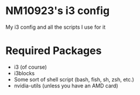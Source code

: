 # NM10923's i3 config
My i3 config and all the scripts I use for it

# Required Packages
- i3 (of course)
- i3blocks 
- Some sort of shell script (bash, fish, sh, zsh, etc.)
- nvidia-utils (unless you have an AMD card)
